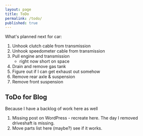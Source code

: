 ```yaml
---
layout: page
title: ToDo
permalink: /todo/
published: true
---
```


What's planned next for car:

1. Unhook clutch cable from transmission
2. Unhook speedometer cable from transmission
3. Pull engine and transmission
    * right now short on space
4. Drain and remove gas tank
5. Figure out if I can get exhaust out somehow
6. Remove rear axle & suspension
7. Remove front suspension

## ToDo for Blog

Because I have a backlog of work here as well

1. Missing post on WordPress - recreate here. The day I removed driveshaft is missing.
2. Move parts list here (maybe?) see if it works.
